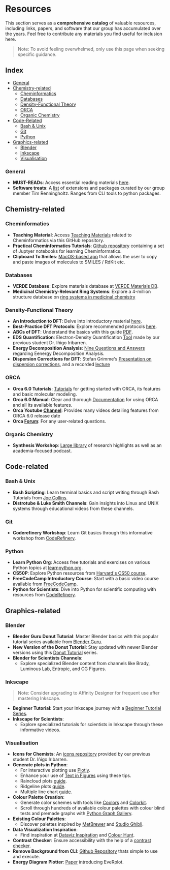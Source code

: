 
# Resources

This section serves as a **comprehensive catalog** of valuable resources, including links, papers, and software that our group has accumulated over the years. Feel free to contribute any materials you find useful for inclusion here.

> Note: To avoid feeling overwhelmed, only use this page when seeking specific guidance.

## Index
- [General](#general)
- [Chemistry-related](#chemistry-related)
  - [Cheminformatics](#cheminformatics)
  - [Databases](#databases)
  - [Density-Functional Theory](#density-functional-theory)
  - [ORCA](#orca)
  - [Organic Chemistry](#organic-chemistry)
- [Code-Related](#code-related)
  - [Bash \& Unix](#bash--unix)
  - [Git](#git)
  - [Python](#python)
- [Graphics-related](#graphics-related)
  - [Blender](#blender)
  - [Inkscape](#inkscape)
  - [Visualisation](#visualisation)

### General
- **MUST-READs**: Access essential reading materials [here](https://lists.papersapp.com/2w6VyZLqaxV6).
- **Software treats**: A [list](./software_treats.md) of extensions and packages curated by our group member Tim Renningholtz. Ranges from CLI tools to python packages.

## Chemistry-related

### Cheminformatics
- **Teaching Material**: Access [Teaching Materials](https://github.com/Sulstice/Cheminformatics-Teaching-Material) related to Cheminformatics via this GitHub repository.
- **Practical Cheminformatics Tutorials**: [Github repository](https://github.com/PatWalters/practical_cheminformatics_tutorials) containing a set of Juptyer notebooks for learning Cheminformatics.
- **Clipboard To Smiles**: [MacOS-based app](https://github.com/O-Schilter/Clipboard-to-SMILES-Converter) that allows the user to copy and paste images of molecules to SMILES / RdKit etc.

### Databases
- **VERDE Database**: Explore materials database at [VERDE Materials DB](https://www.verdematerialsdb.com/).
- **Medicinal Chemistry-Relevant Ring Systems**: Explore a 4-million structure database on [ring systems in medicinal chemistry](https://pubs.acs.org/doi/10.1021/acs.jcim.3c01812)

### Density-Functional Theory
- **An Introduction to DFT**: Delve into introductory material [here](https://www.ch.imperial.ac.uk/harrison/Teaching/DFT_NATO.pdf).
- **Best-Practice DFT Protocols**: Explore recommended protocols [here](https://onlinelibrary.wiley.com/doi/10.1002/anie.202205735).
- **ABCs of DFT**: Understand the basics with this guide [PDF](https://dft.uci.edu/doc/g1.pdf).
- **EDS Quantification**: Electron-Density Quantification [Tool](https://github.com/Trujillo-Group/EDS_quantification) made by our previous student Dr. Iñigo Iribarren.
- **Energy Decomposition Analysis**: [Nine Questions and Answers](https://livrepository.liverpool.ac.uk/3041755/1/eda.pdf) regarding Eenergy Decomposition Analysis.
- **Dispersion Corrections for DFT**: Stefan Grimme's [Presentation on dispersion corrections](https://www.google.com/url?sa=t&source=web&rct=j&opi=89978449&url=https://www.researchgate.net/profile/Argenis-Soutelo/post/How_can_I_implement_in_Gaussian_the_Grimmes_dispersion_correction_with_Becke-Johnson_Damping_D3-BJ/attachment/61ba0421d248c650edb927d1/AS%253A1101295452717058%25401639580705241/download/Grimme_pdf.pdf&ved=2ahUKEwiSp5nX9o-GAxVjXUEAHcTyCEkQFnoECBQQAQ&usg=AOvVaw1dXhW_v9yqIxAVs2Fh0ePi), and a recorded [lecture](https://youtu.be/SkZzv2kX5fM?si=6t_-GUdKanW9N-iT)

### ORCA
- **Orca 6.0 Tutorials**: [Tutorials](https://www.faccts.de/docs/orca/6.0/tutorials/) for getting started with ORCA, its features and basic molecular modeling.
- **Orca 6.0 Manual**: Clear and thorough [Documentation](https://www.faccts.de/docs/orca/6.0/manual/) for using ORCA and all its available features.
- **Orca Youtube [Channel](https://www.youtube.com/@orcaquantumchemistry)**: Provides many videos detailing features from ORCA 6.0 release date
- **Orca [Forum](https://orcaforum.kofo.mpg.de/index.php)**: For any user-related questions.

### Organic Chemistry
- **Synthesis Workshop**: [Large library](https://www.youtube.com/@SynthesisWorkshopVideos) of research highlights as well as an academia-focused podcast.

## Code-related

### Bash & Unix
- **Bash Scripting**: Learn terminal basics and script writing through Bash Tutorials from [Joe Collins](https://www.youtube.com/watch?v=oxuRxtrO2Ag&t=1343s&ab_channel=JoeCollins).
- **Distrotube & Luke Smith Channels**: Gain insights into Linux and UNIX systems through educational videos from these channels.

### Git
- **Coderefinery Workshop**: Learn Git basics through this informative workshop from [CodeRefinery](https://www.youtube.com/watch?v=GHlF1nGfz7g&list=PLpLblYHCzJACqaFsfQiCWp0Wqy6qG4iau).

### Python
- **Learn Python Org**: Access free tutorials and exercises on various Python topics at [learnpython.org](https://www.learnpython.org/).
- **CS50P**: Explore Python resources from [Harvard's CS50 course](https://cs50.harvard.edu/python/2022/).
- **FreeCodeCamp Introductory Course**: Start with a basic video course available from [FreeCodeCamp](https://www.youtube.com/watch?v=rfscVS0vtbw).
- **Python for Scientists**: Dive into Python for scientific computing with resources from [CodeRefinery](https://aaltoscicomp.github.io/python-for-scicomp/).

## Graphics-related

### Blender
- **Blender Guru Donut Tutorial**: Master Blender basics with this popular tutorial series available from [Blender Guru](https://www.youtube.com/watch?v=TPrnSACiTJ4&list=PLexwJr_iILK7IkuhEeAYeN7aLV5AAXKa-).
- **New Version of the Donut Tutorial**: Stay updated with newer Blender versions using this [Donut Tutorial](https://www.youtube.com/watch?v=nIoXOplUvAw&t=0s) series.
- **Blender for Scientists Channels**:
  - Explore specialized Blender content from channels like Brady, Luminous Lab, Entropic, and CG Figures.

### Inkscape
> Note: Consider upgrading to Affinity Designer for frequent use after mastering Inkscape.

- **Beginner Tutorial**: Start your Inkscape journey with a [Beginner Tutorial Series](https://www.youtube.com/watch?v=8f011wdiW7g&list=PLqazFFzUAPc5lOQwDoZ4Dw2YSXtO7lWNv&ab_channel=TJFREE).
- **Inkscape for Scientists**:
  - Explore specialized tutorials for scientists in Inkscape through these informative videos.

### Visualisation
- **Icons for Chemists**: An [icons repository](https://github.com/iribirii/icons-for-chemists) provided by our previous student Dr. Iñigo Iribarren.
- **Generate plots in Python**:
  - For interactive plotting use [Plotly](https://plotly.com/python/).
  - Enhance your use of [Text in Figures](https://blog.datawrapper.de/text-in-data-visualizations/) using these tips.
  - Raincloud plots [guide](https://python-graph-gallery.com/raincloud-plot-with-matplotlib-and-ptitprince/).
  - Ridgeline plots [guide](https://python-graph-gallery.com/web-ridgeline-by-text/).
  - Multiple line chart [guide](https://python-graph-gallery.com/web-small-multiple-with-highlights/).
- **Colour Palette Creation**:
  - Generate color schemes with tools like [Coolors](https://coolors.co/) and [Colorkit](https://colorkit.co).
  - Scroll through hundreds of available colour palettes with colour blind tests and premade graphs with [Python Graph Gallery](https://python-graph-gallery.com/color-palette-finder/).
- **Existing Colour Palettes**:
  - Discover palettes inspired by [MetBrewer](https://twitter.com/Emil_Hvitfeldt/status/1582795210949423104) and [Studio Ghibli](https://medium.com/@jchen001/-ggplot2-color-palettes-inspired-by-hayao-miyazakis-animes-f2aeccce45fd).
- **Data Visualization Inspiration**:
  - Find inspiration at [Dataviz Inspiration](https://www.dataviz-inspiration.com/) and [Colour Hunt](https://colorhunt.co).
- **Contrast Checker**: Ensure accessibility with the help of a [contrast checker](https://colourcontrast.cc).
- **Remove Background from CLI**: [Github Repository](https://github.com/remove-bg/remove-bg-cli) thats simple to use and execute.
- **Energy Diagram Plotter**: [Paper](https://pubs.acs.org/doi/10.1021/acs.jchemed.3c00319) introducing EveRplot.